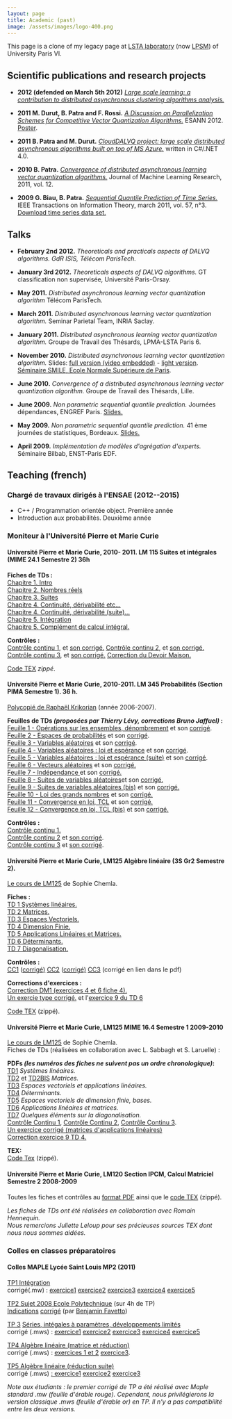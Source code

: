 ```yaml
---
layout: page
title: Academic (past)
image: /assets/images/logo-400.png
---
```


<div> This page is a clone of my legacy page at <a href="http://www.lsta.lab.upmc.fr/">LSTA laboratory</a> (now <a href="http://www.lpsm.paris/">LPSM</a>) of University Paris VI.</div>

## Scientific publications and research projects

- **2012 (defended on March 5th 2012)** [_Large scale learning: a contribution to distributed asynchronous clustering algorithms analysis._](/assets/download/research/BenoitPatra-PhDMain-2012.pdf)

- **2011 M. Durut, B. Patra and F. Rossi.** _[A Discussion on Parallelization Schemes for Competitive Vector Quantization Algorithms.](https://arxiv.org/pdf/1205.2282.pdf)_
ESANN 2012. [Poster](https://hal.archives-ouvertes.fr/file/index/docid/696072/filename/poster.pdf).

- **2011 B. Patra and M. Durut.** _[CloudDALVQ project: large scale distributed asynchronous algorithms built on top of MS Azure.](https://github.com/bpatra/clouddalvq)_ written in C#/.NET 4.0.

- **2010 B. Patra.** _[Convergence of distributed asynchronous learning vector quantization algorithms.](https://arxiv.org/PS_cache/arxiv/pdf/1012/1012.5150v2.pdf)_
Journal of Machine Learning Research, 2011, vol. 12.

- **2009 G. Biau, B. Patra.** _[Sequential Quantile Prediction of Time Series.](https://arxiv.org/PS_cache/arxiv/pdf/1012/1012.5150v2.pdf)_
IEEE Transactions on Information Theory, march 2011, vol. 57, n°3.
[Download time series data set.](/assets/download/research/CCSample.zip)

## Talks

- **February 2nd 2012.** _Theoreticals and practicals aspects of DALVQ algorithms.
GdR ISIS, Télécom ParisTech._

- **January 3rd 2012.** _Theoreticals aspects of DALVQ algorithms._
GT classification non supervisée, Université Paris-Orsay.

- **May 2011.** _Distributed asynchronous learning vector quantization algorithm_
Télécom ParisTech.

- **March 2011.** _Distributed asynchronous learning vector quantization algorithm._
Seminar Parietal Team, INRIA Saclay.

- **January 2011.** _Distributed asynchronous learning vector quantization algorithm._
Groupe de Travail des Thésards, LPMA-LSTA Paris 6.

- **November 2010.** _Distributed asynchronous learning vector quantization algorithm._
Slides: [full version (video embedded)](/assets/download/research/TalkSmile-fullversion.pdf) - [light version](/assets/download/research/TalkSmile-lightversion.pdf).
[Séminaire SMILE, Ecole Normale Supérieure de Paris](https://sites.google.com/site/smileinparis/).

- **June 2010.** _Convergence of a distributed asynchronous learning vector quantization algorithm._
Groupe de Travail des Thésards, Lille.

- **June 2009.** _Non parametric sequential quantile prediction._
Journées dépendances, ENGREF Paris. [Slides.](assets/download/research/slides-ENGREF.pdf)

- **May 2009.** _Non parametric sequential quantile prediction._
41 ème journées de statistiques, Bordeaux. [Slides.](/assets/download/research/slides-journees-statistiques-bordeaux.pdf)

- **April 2009.** _Implémentation de modèles d'agrégation d'experts._
Séminaire Bilbab, ENST-Paris EDF.

## Teaching (french)

### Chargé de travaux dirigés à l'ENSAE (2012--2015)

- C++ / Programmation orientée object. Première année
- Introduction aux probabilités. Deuxième année

### Moniteur à l'Université Pierre et Marie Curie

#### Université Pierre et Marie Curie, 2010- 2011. LM 115 Suites et intégrales (MIME 24.1 Semestre 2) 36h  

**Fiches de TDs :**  
[Chapitre 1\. Intro](/assets/download/teaching/LM115_Ch1_Intro.pdf)  
[Chapitre 2\. Nombres réels](/assets/download/teaching/LM115_Ch2_Reels.pdf)  
[Chapitre 3\. Suites](/assets/download/teaching/LM115_Ch3_Suites.pdf)  
[Chapitre 4\. Continuité, dérivabilité etc...](/assets/download/teaching/LM115_Ch4_ContinuiteDerivabilite.pdf)  
[Chapitre 4\. Continuité, dérivabilité (suite)...](/assets/download/teaching/LM115_Ch4_ContinuiteDerivabiliteSuite.pdf)  
[Chapitre 5. Intégration](/assets/download/teaching/LM115_Ch5_Integration.pdf)  
[Chapitre 5. Complément de calcul intégral.](/assets/download/teaching/LM115_Ch6_Calculus.pdf)

**Contrôles :**  
[Contrôle continu 1](/assets/download/teaching/LM115_Interro1.pdf), et [son corrigé.](/assets/download/teaching/LM115_Interro1Corr.pdf)
[Contrôle continu 2](/assets/download/teaching/LM115_Interro2.pdf), et [son corrigé.](/assets/download/teaching/LM115_Interro2Corr.pdf)
[Contrôle continu 3](/assets/download/teaching/LM115_Interro3.pdf), et [son corrigé.](/assets/download/teaching/LM115_Interro3Corr.pdf)
[Correction du Devoir Maison.](/assets/download/teaching/LM115_CorrectionDM.pdf)  

[Code TEX](/assets/download/teaching/LM115_11.zip) _zippé_.

#### Université Pierre et Marie Curie, 2010-2011. LM 345 Probabilités (Section PIMA Semestre 1). 36 h.

[Polycopié de Raphaël Krikorian](http://www.licence.math.upmc.fr/telecharger.php/LM345-cours-2005-2006.pdf?path=UE/LM345/fichiers/3/1) (année 2006-2007).  

**Feuilles de TDs _(proposées par Thierry Lévy, corrections Bruno Jaffuel)_ :**  
[Feuille 1 - Opérations sur les ensembles, dénombrement](/assets/download/teaching/LM345_TD1.pdf) et son [corrigé](/assets/download/teaching/LM345_TD1_Corr.pdf).  
[Feuille 2 - Espaces de probabilités](/assets/download/teaching/LM345_TD2.pdf) et son [corrigé](/assets/download/teaching/LM345_TD2_Corr.pdf).  
[Feuille 3 - Variables aléatoires](/assets/download/teaching/LM345_TD3.pdf) et son [corrigé](/assets/download/teaching/LM345_TD3_Corr.pdf).  
[Feuille 4 - Variables aléatoires : loi et espérance](/assets/download/teaching/LM345_TD4.pdf) et son [corrigé](/assets/download/teaching/LM345_TD4_Corr.pdf).  
[Feuille 5 - Variables aléatoires : loi et espérance (suite)](/assets/download/teaching/LM345_TD5.pdf) et son [corrigé](/assets/download/teaching/LM345_TD5_Corr.pdf).  
[Feuille 6 - Vecteurs aléatoires](/assets/download/teaching/LM345_TD6.pdf) et son [corrigé.](/assets/download/teaching/LM345_TD6_Corr.pdf)  
[Feuille 7 - Indépendance ](/assets/download/teaching/LM345_TD7.pdf)et son [corrigé.](/assets/download/teaching/LM345_TD7Bis.pdf)  
[Feuille 8 - Suites de variables aléatoires](/assets/download/teaching/LM345_TD8.pdf)et son [corrigé.](/assets/download/teaching/LM345_TD8_Corr.pdf)  
[Feuille 9 - Suites de variables aléatoires (bis)](/assets/download/teaching/LM345_TD9.pdf) et son [corrigé.](/assets/download/teaching/LM345_TD9_Corr.pdf)  
[Feuille 10 - Loi des grands nombres](/assets/download/teaching/LM345_TD10.pdf) et son [corrigé.](/assets/download/teaching/LM345_TD10_Corr.pdf)  
[Feuille 11 - Convergence en loi, TCL](/assets/download/teaching/LM345_TD11.pdf) et son [corrigé.](/assets/download/teaching/LM345_TD11_Corr.pdf)  
[Feuille 12 - Convergence en loi, TCL (bis)](/assets/download/teaching/LM345_TD12.pdf) et son [corrigé.](/assets/download/teaching/LM345_TD12_Corr.pdf)  

**Contrôles :**  
[Contrôle continu 1.](/assets/download/teaching/LM345_CC1.pdf)  
[Contrôle continu 2](/assets/download/teaching/LM345_CC2.pdf) et [son corrigé](/assets/download/teaching/LM345_CC2_Corr.pdf).  
[Contrôle continu 3](/assets/download/teaching/LM345_CC3.pdf) et [son corrigé](/assets/download/teaching/LM345_CC3_Corr.pdf).  

#### Université Pierre et Marie Curie, LM125 Algèbre linéaire (3S Gr2 Semestre 2).  

[Le cours de LM125](/assets/download/teaching/PolyCoursLM125.pdf) de Sophie Chemla.

**Fiches :**  
[TD 1 Systèmes linéaires.](/assets/download/teaching/LM125-TD1-SysLin-S2.pdf)  
[TD 2 Matrices.](/assets/download/teaching/LM125-TD2-Mat-S2.pdf)  
[TD 3 Espaces Vectoriels.](/assets/download/teaching/LM125-TD3-EV-S2.pdf)  
[TD 4 Dimension Finie.](/assets/download/teaching/LM125-TD4-DimFin-S2.pdf)  
[TD 5 Applications Linéaires et Matrices.](/assets/download/teaching/LM125-TD5-AppLin-S2.pdf)  
[TD 6 Déterminants.](/assets/download/teaching/LM125-TD6-Det-S2.pdf)  
[TD 7 Diagonalisation.](/assets/download/teaching/LM125-TD7-Diag-S2.pdf)

**Contrôles :**  
[CC1](/assets/download/teaching/LM125-CC1.pdf) ([corrigé)](/assets/download/teaching/LM125-CC1-Correction.pdf) [CC2](/assets/download/teaching/LM125-CC2.pdf) ([corrigé)](/assets/download/teaching/LM125-CC2-Correction.pdf) [CC3](/assets/download/teaching/LM125-CC3.pdf) (corrigé en lien dans le pdf)  

**Corrections d'exercices :**  
[Correction DM1 (exercices 4 et 6 fiche 4).](/assets/download/teaching/LM125-DM1-Correction.pdf)  
[Un exercie type corrigé.](/assets/download/teaching/LM125-ExerciceSynthese.pdf) et l'[exercice 9 du TD 6](/assets/download/teaching/LM125-Correction-TD6-Ex9.pdf)  

[Code TEX](/assets/download/teaching/LM125-S2_10-Tex.zip) (zippé).

#### Université Pierre et Marie Curie, LM125 MIME 16.4 Semestre 1 2009-2010  

[Le cours de LM125](/assets/download/teaching/PolyCoursLM125.pdf) de Sophie Chemla.  
Fiches de TDs (réalisées en collaboration avec L. Sabbagh et S. Laruelle) :  

**PDFs _(les numéros des fiches ne suivent pas un ordre chronologique)_:**  
[TD1](/assets/download/teaching/LM125-MIME-TD1.pdf) _Systèmes linéaires._  
[TD2](/assets/download/teaching/LM125-MIME-TD2.pdf) et [TD2BIS](/assets/download/teaching/LM125-MIME-TD2BIS.pdf) _Matrices._  
[TD3](/assets/download/teaching/LM125-MIME-TD3.pdf) _Espaces vectoriels et applications linéaires._  
[TD4](/assets/download/teaching/LM125-MIME-TD4.pdf) _Déterminants._  
[TD5](/assets/download/teaching/LM125-MIME-TD5.pdf) _Espaces vectoriels de dimension finie, bases._  
[TD6](/assets/download/teaching/LM125-MIME-TD6.pdf) _Applications linéaires et matrices._  
[TD7](/assets/download/teaching/LM125-MIME-TD7.pdf) _Quelques éléments sur la diagonalisation._  
[Contrôle Continu 1](/assets/download/teaching/LM125-MIME-CC1.pdf), [Contrôle Continu 2](/assets/download/teaching/LM125-MIME-CC2.pdf), [Contrôle Continu 3](/assets/download/teaching/LM125-MIME-CC3.pdf).  
[Un exercice corrigé (matrices d'applications linéaires)](/assets/download/teaching/LM125-Exocorrection.pdf)  
[Correction exercice 9 TD 4.](/assets/download/teaching/CorrTD4-9.pdf)  

**TEX:**  
[Code Tex](/assets/download/teaching/LM125-MIME-S1-2009.zip) (zippé).  

#### Université Pierre et Marie Curie, LM120 Section IPCM, Calcul Matriciel Semestre 2 2008-2009  
 
Toutes les fiches et contrôles au [format PDF](/assets/download/teaching/LM120_09_PDF.zip) ainsi que le [code TEX](/assets/download/teaching/LM120_09_Tex.zip) (zippé).  

_Les fiches de TDs ont été réalisées en collaboration avec Romain Hennequin.  
Nous remercions Juliette Leloup pour ses précieuses sources TEX dont nous nous sommes aidées._

### Colles en classes préparatoires

#### Colles MAPLE Lycée Saint Louis MP2 (2011)

[TP1 Intégration](/assets/download/teaching/TPMAPLE1.pdf)  
corrigé(.mw) : [exercice1](/assets/download/teaching/CorrigeTP1exo1.mw) [exercice2](/assets/download/teaching/CorrigeTP1exo2.mw) [exercice3](/assets/download/teaching/CorrigeTP1exo3.mw) [exercice4](/assets/download/teaching/CorrigeTP1exo4.mw) [exercice5](/assets/download/teaching/CorrigeTP1exo5.mw)  

[TP2 Sujet 2008 Ecole Polytechnique](/assets/download/teaching/X08sujet.pdf) (sur 4h de TP)  
[Indications](/assets/download/teaching/X08indications.pdf) [corrigé](/assets/download/teaching/X08info.mws) (par [Benjamin Favetto](/assets/download/teaching/http://favetto.free.fr/))  

[TP 3](/assets/download/teaching/TPMAPLE3.pdf) [Séries, intégales à paramètres, développements limités](/assets/download/teaching/TPMAPLE3.pdf)  
corrigé (.mws) : [exercice1](/assets/download/teaching/corrigeTP3exo1.mws) [exercice2](/assets/download/teaching/corrigeTP3exo2.mws) [exercice3](/assets/download/teaching/corrigeTP3exo3.mws) [exercice4](/assets/download/teaching/corrigeTP3exo4.mws) [exercice5](/assets/download/teaching/corrigeTP3exo5.mws)  

[TP4 Algèbre linéaire (matrice et réduction)](/assets/download/teaching/TPMAPLE4.pdf)  
corrigé (.mws) : [exercices 1 et 2](/assets/download/teaching/corrigeTP4exo1_2.mws) [exercice3](/assets/download/teaching/corrigeTP4exo3.mws).  

[TP5 Algèbre linéaire (réduction suite)](/assets/download/teaching/TPMAPLE5.pdf)  
corrigé (.mws) [: exercice1](/assets/download/teaching/corrigeTP5exo1.mws) [exercice2](/assets/download/teaching/corrigeTP5exo2.mws) [exercice3](/assets/download/teaching/corrigeTP5exo3.mws)  

_Note aux étudiants : le premier corrigé de TP a été réalisé avec Maple standard .mw (feuille d'érable rouge). Cependant, nous privilégierons la version classique .mws (feuille d'érable or) en TP. Il n'y a pas compatibilité entre les deux versions._
